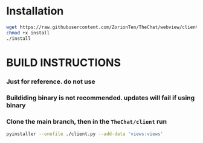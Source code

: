 # Installation

```bash
wget https://raw.githubusercontent.com/ZorionTen/TheChat/webview/client/install
chmod +x install
./install
```

# BUILD INSTRUCTIONS
### Just for reference. do not use
### Buildiding binary is not recommended. updates will fail if using binary
### Clone the main branch, then in the `TheChat/client` run  
```bash
pyinstaller --onefile ./client.py --add-data 'views:views'
```
